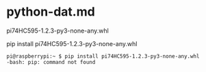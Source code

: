 
# python-dat.md


pi74HC595-1.2.3-py3-none-any.whl

pip install pi74HC595-1.2.3-py3-none-any.whl


    pi@raspberrypi:~ $ pip install pi74HC595-1.2.3-py3-none-any.whl
    -bash: pip: command not found
